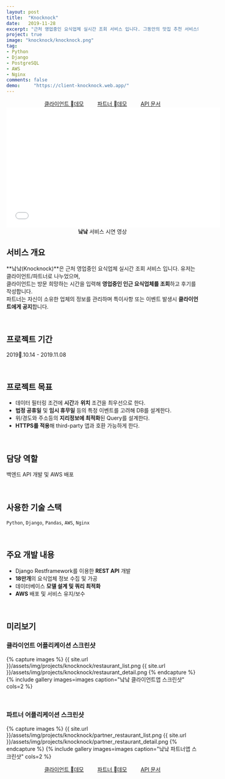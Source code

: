 ```yaml
---
layout: post
title:  "Knocknock"
date:   2019-11-28
excerpt: "근처 영업중인 요식업체 실시간 조회 서비스 입니다. 그동안의 맛집 추천 서비스와는 다르게 '낰낰'은 지금 당장 열려있는 음식점과 카페를 보여줍니다."
project: true
image: "knocknock/knocknock.png"
tag:
- Python
- Django
- PostgreSQL
- AWS
- Nginx
comments: false
demo:     "https://client-knocknock.web.app/"
---
```


<center>
    <a href="https://client-knocknock.web.app/" class="btn btn-point" target="_blank" style="margin-bottom:2rem;">클라이언트 데모</a>
    <a href="https://partner-knocknock.web.app/" class="btn btn-point" target="_blank" style="margin-bottom:2rem;margin-left:2rem;">파트너 데모</a>
    <a href="https://getick.xyz/" class="btn" target="_blank btn-point" style="margin-bottom:2rem;margin-left:2rem;">API 문서</a>
</center>


<iframe width="560" height="315" src="//www.youtube.com/embed/QkY_2X8F-Jc" frameborder="0"></iframe>

<center><b>낰낰</b> 서비스 시연 영상</center>
     
## 서비스 개요
**낰낰(Knocknock)**은 근처 영업중인 요식업체 실시간 조회 서비스 입니다. 유저는 클라이언트/파트너로 나누었으며,<br>
클라이언트는 방문 희망하는 시간을 입력해 **영업중인 인근 요식업체를 조회**하고 후기를 작성합니다.<br>
파트너는 자신이 소유한 업체의 정보를 관리하며 특이사항 또는 이벤트 발생시 **클라이언트에게 공지**합니다.

<br>

## 프로젝트 기간
2019.10.14 - 2019.11.08

<br>

## 프로젝트 목표
* 데이터 필터링 조건에 **시간**과 **위치** 조건을 최우선으로 한다.
* **법정 공휴일** 및 **임시 휴무일** 등의 특정 이벤트를 고려해 DB를 설계한다.
* 위/경도와 주소등의 **지리정보에 최적화**된 Query를 설계한다.
* **HTTPS를 적용**해 third-party 앱과 호환 가능하게 한다.

<br>

## 담당 역할
백엔드 API 개발 및 AWS 배포

<br>

## 사용한 기술 스택
`Python`, `Django`, `Pandas`, `AWS`, `Nginx`

<br>

## 주요 개발 내용
* Django Restframework를 이용한 **REST API** 개발
* **18만개**의 요식업체 정보 수집 및 가공
* 데이터베이스 **모델 설계 및 쿼리 최적화**
* **AWS** 배포 및 서비스 유지/보수

<br>

## 미리보기
### 클라이언트 어플리케이션 스크린샷
{% capture images %}
    {{ site.url }}/assets/img/projects/knocknock/restaurant_list.png
    {{ site.url }}/assets/img/projects/knocknock/restaurant_detail.png
{% endcapture %}
{% include gallery images=images caption="낰낰 클라이언트앱 스크린샷" cols=2 %}

<br>

### 파트너 어플리케이션 스크린샷
{% capture images %}
    {{ site.url }}/assets/img/projects/knocknock/partner_restaurant_list.png
    {{ site.url }}/assets/img/projects/knocknock/partner_restaurant_detail.png
{% endcapture %}
{% include gallery images=images caption="낰낰 파트너앱 스크린샷" cols=2 %}

<center>
    <a href="https://client-knocknock.web.app/" class="btn" style="margon-top:3rem;margin-bottom:2rem;">클라이언트 데모</a>
    <a href="https://partner-knocknock.web.app/" class="btn" style="margon-top:3rem;margin-bottom:2rem;margin-left:2rem;">파트너 데모</a>
    <a href="https://getick.xyz/" class="btn" style="margon-top:3rem;margin-bottom:2rem;margin-left:2rem;">API 문서</a>
</center>